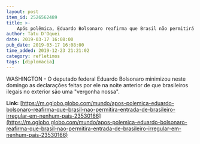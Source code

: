 ```yaml
---
layout: post
item_id: 2526562489
title: >-
    Após polêmica, Eduardo Bolsonaro reafirma que Brasil não permitirá entrada de brasileiro irregular em nenhum país
author: Tatu D'Oquei
date: 2019-03-17 16:08:00
pub_date: 2019-03-17 16:08:00
time_added: 2019-12-23 21:21:02
category: refletimos
tags: [diplomacia]
---
```


WASHINGTON - O deputado federal Eduardo Bolsonaro minimizou neste domingo as declarações feitas por ele na noite anterior de que brasileiros ilegais no exterior são uma "vergonha nossa".

**Link:** [https://m.oglobo.globo.com/mundo/apos-polemica-eduardo-bolsonaro-reafirma-que-brasil-nao-permitira-entrada-de-brasileiro-irregular-em-nenhum-pais-23530166](https://m.oglobo.globo.com/mundo/apos-polemica-eduardo-bolsonaro-reafirma-que-brasil-nao-permitira-entrada-de-brasileiro-irregular-em-nenhum-pais-23530166)


